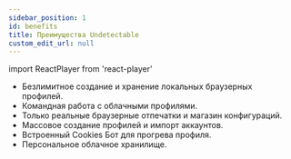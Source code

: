 ```yaml
---
sidebar_position: 1
id: benefits
title: Преимущества Undetectable
custom_edit_url: null
---
```

import ReactPlayer from 'react-player'

- Безлимитное создание и хранение локальных браузерных профилей. 
- Командная работа с облачными профилями.
- Только реальные браузерные отпечатки и магазин конфигураций.
- Массовое создание профилей и импорт аккаунтов. 
- Встроенный Cookies Бот для прогрева профиля.
- Персональное облачное хранилище.